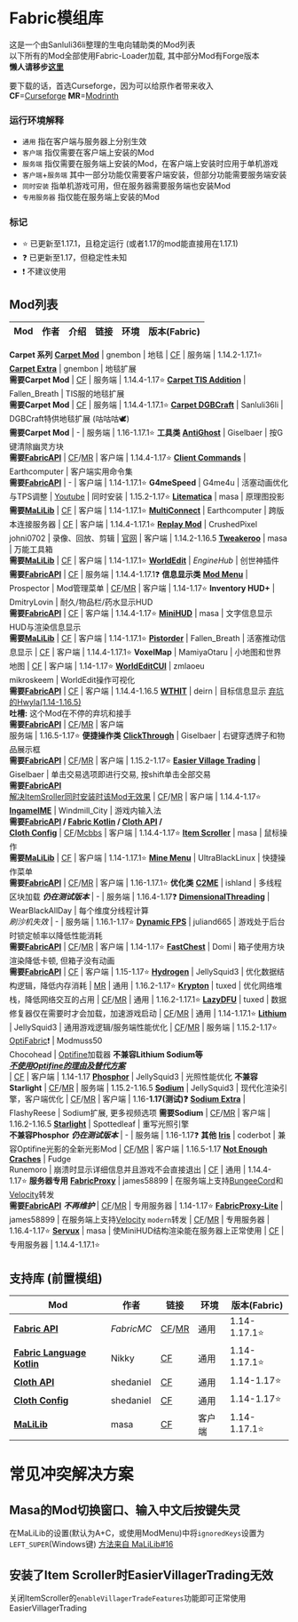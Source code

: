 # Fabric模组库

这是一个由Sanluli36li整理的生电向辅助类的Mod列表  
以下所有的Mod全部使用Fabric-Loader加载, 其中部分Mod有Forge版本  
**懒人请移步[这里](https://www.mcbbs.net/thread-1211050-1-1.html)**
  
要下载的话，首选Curseforge，因为可以给原作者带来收入  
**CF**=[Curseforge](https://www.curseforge.com/minecraft) **MR**=[Modrinth](https://modrinth.com/)

### 运行环境解释  
- `通用` 指在客户端与服务器上分别生效
- `客户端` 指仅需要在客户端上安装的Mod  
- `服务端` 指仅需要在服务端上安装的Mod，在客户端上安装时应用于单机游戏
- `客户端`+`服务端` 其中一部分功能仅需要客户端安装，但部分功能需要服务端安装
- `同时安装` 指单机游戏可用，但在服务器需要服务端也安装Mod
- `专用服务器` 指仅能在服务端上安装的Mod

### 标记
- ⭐ 已更新至1.17.1，且稳定运行 (或者1.17的mod能直接用在1.17.1)
- ❓ 已更新至1.17，但稳定性未知
- ❗ 不建议使用

## Mod列表
Mod | 作者 | 介绍 | 链接 | 环境 | 版本(Fabric)
-- | -- | -- | -- | -- | --
**Carpet 系列**
[**Carpet Mod**](https://github.com/gnembon/fabric-carpet/) | gnembon | 地毯 | [CF](https://www.curseforge.com/minecraft/mc-mods/carpet) | 服务端 | 1.14.2-1.17.1⭐
[**Carpet Extra**](https://github.com/gnembon/carpet-extra/) | gnembon | 地毯扩展<br>**需要Carpet Mod** | [CF](https://www.curseforge.com/minecraft/mc-mods/carpet-extra) | 服务端 | 1.14.4-1.17⭐
[**Carpet TIS Addition**](https://github.com/TISUnion/Carpet-TIS-Addition) | Fallen_Breath | TIS服的地毯扩展<br>**需要Carpet Mod** | [CF](https://www.curseforge.com/minecraft/mc-mods/carpet-tis-addition) | 服务端 | 1.14.4-1.17.1⭐
[**Carpet DGBCraft**](https://github.com/DGBCraft/Carpet-DGBCraft) | Sanluli36li | DGBCraft特供地毯扩展 (咕咕咕🕊)<br>**需要Carpet Mod** | - | 服务端 | 1.16-1.17.1⭐
**工具类**
[**AntiGhost**](https://github.com/gbl/AntiGhost) | Giselbaer | 按G键清除幽灵方块<br>**需要[FabricAPI](#fabric-api)** | [CF](https://www.curseforge.com/minecraft/mc-mods/antighost)/[MR](https://modrinth.com/mod/antighost) | 客户端 | 1.14.4-1.17⭐
[**Client Commands**](https://github.com/Earthcomputer/clientcommands) | Earthcomputer | 客户端实用命令集<br>**需要[FabricAPI](#fabric-api)** | - | 客户端 | 1.14-1.17.1⭐
**G4meSpeed** | G4me4u | 活塞动画优化与TPS调整 | [Youtube](https://www.youtube.com/watch?v=lRvNknl0QPM) | 同时安装 | 1.15.2-1.17⭐
[**Litematica**](https://github.com/maruohon/litematica) | masa | 原理图投影<br>**需要[MaLiLib](#malilib)** | [CF](https://www.curseforge.com/minecraft/mc-mods/litematica) | 客户端 | 1.14-1.17.1⭐
[**MultiConnect**](https://github.com/Earthcomputer/multiconnect) | Earthcomputer | 跨版本连接服务器 | [CF](https://www.curseforge.com/minecraft/mc-mods/multiconnect) | 客户端 | 1.14.4-1.17.1⭐
[**Replay Mod**](https://github.com/ReplayMod/ReplayMod) | CrushedPixel<br>johni0702 | 录像、回放、剪辑 | [官网](https://www.replaymod.com/) | 客户端 | 1.14.2-1.16.5
[**Tweakeroo**](https://github.com/maruohon/tweakeroo) | masa | 万能工具箱<br>**需要[MaLiLib](#malilib)** | [CF](https://www.curseforge.com/minecraft/mc-mods/tweakeroo) | 客户端 | 1.14-1.17.1⭐
[**WorldEdit**](https://github.com/EngineHub/WorldEdit) | *EngineHub* | 创世神插件<br>**需要[FabricAPI](#fabric-api)** | [CF](https://www.curseforge.com/minecraft/mc-mods/worldedit) | 服务端 | 1.14.4-1.17.1❓
**信息显示类**
[**Mod Menu**](https://github.com/TerraformersMC/ModMenu) | Prospector | Mod管理菜单 | [CF](https://www.curseforge.com/minecraft/mc-mods/modmenu)/[MR](https://modrinth.com/mod/modmenu) | 客户端 | 1.14-1.17⭐
**Inventory HUD+** | DmitryLovin | 耐久/物品栏/药水显示HUD<br>**需要[FabricAPI](#fabric-api)** | [CF](https://www.curseforge.com/minecraft/mc-mods/inventory-hud-forge) | 客户端 | 1.14.4-1.17⭐
[**MiniHUD**](https://github.com/maruohon/minihud) | masa | 文字信息显示HUD与渲染信息显示<br>**需要[MaLiLib](#malilib)** | [CF](https://www.curseforge.com/minecraft/mc-mods/minihud) | 客户端 | 1.14-1.17.1⭐
[**Pistorder**](https://github.com/Fallen-Breath/pistorder) | Fallen_Breath | 活塞推动信息显示 | [CF](https://www.curseforge.com/minecraft/mc-mods/pistorder) | 客户端 | 1.14.4-1.17.1⭐
**VoxelMap** | MamiyaOtaru | 小地图和世界地图 | [CF](https://www.curseforge.com/minecraft/mc-mods/voxelmap) | 客户端 | 1.14-1.17⭐
[**WorldEditCUI**](https://github.com/mikroskeem/WorldEditCUI) | zmlaoeu<br>mikroskeem | WorldEdit操作可视化<br>**需要[FabricAPI](#fabric-api)** | [CF](https://www.curseforge.com/minecraft/mc-mods/worldeditcui-fabric) | 客户端 | 1.14.4-1.16.5
[**WTHIT**](https://github.com/badasintended/wthit) | deirn | 目标信息显示 [弃坑的Hwyla(1.14-1.16.5)](https://www.curseforge.com/minecraft/mc-mods/hwyla)<br>**吐槽:** 这个Mod在不停的弃坑和接手<br>**需要[FabricAPI](#fabric-api)** | [CF](https://www.curseforge.com/minecraft/mc-mods/wthit)/[MR](https://modrinth.com/mod/wthit) | 客户端<br>服务端 | 1.16.5-1.17⭐
**便捷操作类**
[**ClickThrough**](https://github.com/gbl/ClickThrough) | Giselbaer | 右键穿透牌子和物品展示框<br>**需要[FabricAPI](#fabric-api)** | [CF](https://www.curseforge.com/minecraft/mc-mods/clickthrough)/[MR](https://modrinth.com/mod/clickthrough) | 客户端 | 1.15.2-1.17⭐
[**Easier Village Trading**](https://github.com/gbl/EasierVillagerTrading) | Giselbaer | 单击交易选项即进行交易, 按shift单击全部交易<br>**需要[FabricAPI](#fabric-api)**<br>[解决ItemSroller同时安装时该Mod无效果](#安装了item-scroller时easiervillagertrading无效) | [CF](https://www.curseforge.com/minecraft/mc-mods/easiervillagertrading)/[MR](https://modrinth.com/mod/easiervillagertrading) | 客户端 | 1.14.4-1.17⭐
[**IngameIME**](https://github.com/Windmill-City/IngameIME-Minecraft) | Windmill_City | 游戏内输入法<br>**需要[FabricAPI](#fabric-api) / [Fabric Kotlin](#fabric-kotlin) / [Cloth API](#cloth-api) /<br>[Cloth Config](#cloth-config)** | [CF](https://www.curseforge.com/minecraft/mc-mods/ingameime)/[Mcbbs](https://www.mcbbs.net/thread-1158421-1-1.html) | 客户端 | 1.14.4-1.17⭐
[**Item Scroller**](https://github.com/maruohon/itemscroller) | masa | 鼠标操作<br>**需要[MaLiLib](#malilib)** | [CF](https://www.curseforge.com/minecraft/mc-mods/item-scroller) | 客户端 | 1.14-1.17.1⭐
[**Mine Menu**](https://github.com/UltraBlackLinux/MineMenuFabric) | UltraBlackLinux | 快捷操作菜单<br>**需要[FabricAPI](#fabric-api)** | [CF](https://www.curseforge.com/minecraft/mc-mods/minemenufabric)/[MR](https://modrinth.com/mod/minemenufabric) | 客户端 | 1.16-1.17.1⭐
**优化类**
[**C2ME**](https://github.com/YatopiaMC/C2ME-fabric) | ishland | 多线程区块加载 ***仍在测试版本*** | - | 服务端 | 1.16.4-1.17❓
[**DimensionalThreading**](https://github.com/WearBlackAllDay/DimensionalThreading) | WearBlackAllDay | 每个维度分线程计算<br>*刷沙机失效* | - | 服务端 | 1.16.1-1.17⭐
[**Dynamic FPS**](https://github.com/juliand665/Dynamic-FPS) | juliand665 | 游戏处于后台时锁定帧率以降低性能消耗<br>**需要[FabricAPI](#fabric-api)** | [CF](https://www.curseforge.com/minecraft/mc-mods/dynamic-fps)/[MR](https://modrinth.com/mod/dynamic-fps) | 客户端 | 1.14-1.17⭐
[**FastChest**](https://github.com/FakeDomi/FastChest) | Domi | 箱子使用方块渲染降低卡顿, 但箱子没有动画<br>**需要[FabricAPI](#fabric-api)** | [CF](https://www.curseforge.com/minecraft/mc-mods/fastchest) | 客户端 | 1.15-1.17⭐
[**Hydrogen**](https://github.com/CaffeineMC/hydrogen-fabric) | JellySquid3 | 优化数据结构逻辑，降低内存消耗 | [MR](https://modrinth.com/mod/hydrogen) | 通用 | 1.16.2-1.17⭐
[**Krypton**](https://github.com/astei/krypton) | tuxed | 优化网络堆栈，降低网络交互的占用 | [CF](https://www.curseforge.com/minecraft/mc-mods/krypton)/[MR](https://modrinth.com/mod/krypton) | 通用 | 1.16.2-1.17.1⭐
[**LazyDFU**](https://github.com/astei/lazydfu) | tuxed | 数据修复器仅在需要时才会加载，加速游戏启动 | [CF](https://www.curseforge.com/minecraft/mc-mods/lazydfu)/[MR](https://modrinth.com/mod/lazydfu) | 通用 | 1.14-1.17.1⭐
[**Lithium**](https://github.com/CaffeineMC/lithium-fabric) | JellySquid3 | 通用游戏逻辑/服务端性能优化 | [CF](https://www.curseforge.com/minecraft/mc-mods/lithium)/[MR](https://modrinth.com/mod/lithium) | 服务端 | 1.15.2-1.17⭐
[OptiFabric](https://github.com/Chocohead/OptiFabric)❗ | Modmuss50<br>Chocohead | [Optifine](https://www.optifine.net/home)加载器 **不兼容Lithium Sodium等<br>*[不使用Optifine的理由及替代方案](https://gist.github.com/modmuss50/deff1658c4550ca8b16cb5d40ceaa468#Sodium)***<br> | [CF](https://www.curseforge.com/minecraft/mc-mods/optifabric) | 客户端 | 1.14-1.17
[**Phosphor**](https://github.com/CaffeineMC/phosphor-fabric) | JellySquid3 | 光照性能优化 **不兼容Starlight** | [CF](https://www.curseforge.com/minecraft/mc-mods/phosphor)/[MR](https://modrinth.com/mod/phosphor) | 服务端 | 1.15.2-1.16.5
[**Sodium**](https://github.com/CaffeineMC/sodium-fabric) | JellySquid3 | 现代化渲染引擎，客户端优化 | [CF](https://www.curseforge.com/minecraft/mc-mods/sodium)/[MR](https://modrinth.com/mod/sodium) | 客户端 | 1.16-**1.17(测试)❓**
[**Sodium Extra**](https://github.com/FlashyReese/sodium-extra-fabric) | FlashyReese | Sodium扩展, 更多视频选项 **需要Sodium** | [CF](https://www.curseforge.com/minecraft/mc-mods/sodium-extra)/[MR](https://modrinth.com/mod/sodium-extra) | 客户端 | 1.16.2-1.16.5
[**Starlight**](https://github.com/Spottedleaf/Starlight) | Spottedleaf | 重写光照引擎<br>**不兼容Phosphor** ***仍在测试版本*** | - | 服务端 | 1.16-1.17❓
**其他**
[**Iris**](https://github.com/IrisShaders/Iris) | coderbot | 兼容Optifine光影的全新光影Mod | [CF](https://www.curseforge.com/minecraft/mc-mods/irisshaders)/[MR](https://modrinth.com/mod/iris) | 客户端 | 1.16.5-1.17
[**Not Enough Craches**](https://github.com/natanfudge/not-enough-crashes) | Fudge<br>Runemoro | 崩溃时显示详细信息并且游戏不会直接退出 | [CF](https://www.curseforge.com/minecraft/mc-mods/not-enough-crashes) | 通用 | 1.14.4-1.17⭐
**服务器专用**
[**FabricProxy**](https://github.com/OKTW-Network/FabricProxy) | james58899 | 在服务端上支持[BungeeCord](https://www.spigotmc.org/go/bungeecord)和[Velocity](https://velocitypowered.com/)转发<br>**需要[FabricAPI](#fabric-api)** ***不再维护*** | [CF](https://www.curseforge.com/minecraft/mc-mods/fabricproxy)/[MR](https://modrinth.com/mod/fabricproxy) | 专用服务器 | 1.14-1.17⭐
[**FabricProxy-Lite**](https://github.com/OKTW-Network/FabricProxy-Lite) | james58899 | 在服务端上支持[Velocity](https://velocitypowered.com/) `modern`转发 | [CF](https://www.curseforge.com/minecraft/mc-mods/fabricproxy-lite)/[MR](https://modrinth.com/mod/fabricproxy-lite) | 专用服务器 | 1.16.4-1.17⭐
[**Servux**](https://github.com/maruohon/servux) | masa | 使MiniHUD结构渲染能在服务器上正常使用 | [CF](https://www.curseforge.com/minecraft/mc-mods/servux) | 专用服务器 | 1.14.4-1.17.1⭐

## 支持库 (前置模组)
Mod | 作者 | 链接 | 环境 | 版本(Fabric)
-- | -- | -- | -- | --
[**Fabric API**](https://github.com/FabricMC/fabric/)<span id="fabric-api"></span> | *FabricMC* | [CF](https://www.curseforge.com/minecraft/mc-mods/fabric-api)/[MR](https://modrinth.com/mod/fabric-api) | 通用 | 1.14-1.17.1⭐
[**Fabric Language Kotlin**](https://github.com/FabricMC/fabric-language-kotlin)<span id="fabric-kotlin"></span> | Nikky | [CF](https://www.curseforge.com/minecraft/mc-mods/fabric-language-kotlin) | 通用 | 1.14-1.17.1⭐
[**Cloth API**](https://github.com/shedaniel/cloth-api)<span id="cloth-api"></span> | shedaniel | [CF](https://www.curseforge.com/minecraft/mc-mods/cloth-api) | 通用 | 1.14-1.17⭐
[**Cloth Config**](https://github.com/shedaniel/cloth-config)<span id="cloth-config"></span> | shedaniel | [CF](https://www.curseforge.com/minecraft/mc-mods/cloth-config) | 通用 | 1.14-1.17⭐
[**MaLiLib**](https://github.com/maruohon/malilib)<span id="malilib"></span> | masa | [CF](https://www.curseforge.com/minecraft/mc-mods/malilib) | 客户端 | 1.14-1.17.1⭐
  
# 常见冲突解决方案

## Masa的Mod切换窗口、输入中文后按键失灵
在MaLiLib的设置(默认为A+C，或使用ModMenu)中将`ignoredKeys`设置为`LEFT_SUPER`(Windows键) [方法来自 MaLiLib#16](https://github.com/maruohon/malilib/issues/16)

## 安装了Item Scroller时EasierVillagerTrading无效
关闭ItemScroller的`enableVillagerTradeFeatures`功能即可正常使用EasierVillagerTrading
